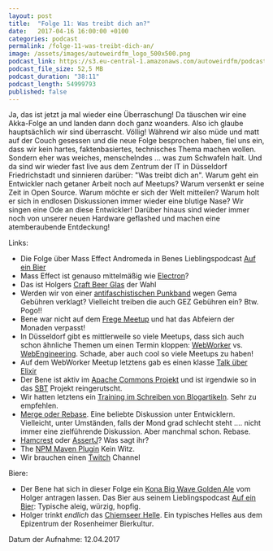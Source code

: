```yaml
---
layout: post
title:  "Folge 11: Was treibt dich an?"
date:   2017-04-16 16:00:00 +0100
categories: podcast
permalink: /folge-11-was-treibt-dich-an/
image: /assets/images/autoweirdfm_logo_500x500.png
podcast_link: https://s3.eu-central-1.amazonaws.com/autoweirdfm/podcasts/folge-11_der-antrieb.mp3
podcast_file_size: 52,5 MB
podcast_duration: "38:11"
podcast_length: 54999793
published: false
---
```


Ja, das ist jetzt ja mal wieder eine Überraschung! Da täuschen wir eine Akka-Folge an und landen dann doch ganz woanders. Also ich glaube hauptsächlich wir sind überrascht. Völlig!
Während wir also müde und matt auf der Couch gesessen und die neue Folge besprochen haben, fiel uns ein, dass wir kein hartes, faktenbasiertes, technisches Thema machen wollen. Sondern eher was weiches, menschelndes ... was zum Schwafeln halt. Und da sind wir wieder fast live aus dem Zentrum der IT in Düsseldorf Friedrichstadt und sinnieren darüber: "Was treibt dich an". Warum geht ein Entwickler nach getaner Arbeit noch auf Meetups? Warum versenkt er seine Zeit in Open Source. Warum möchte er sich der Welt mitteilen? Warum holt er sich in endlosen Diskussionen immer wieder eine blutige Nase? Wir singen eine Ode an diese Entwickler!
Darüber hinaus sind wieder immer noch von unserer neuen Hardware geflashed und machen eine atemberaubende Entdeckung!

Links:

- Die Folge über Mass Effect Andromeda in Benes Lieblingspodcast [Auf ein Bier](https://soundcloud.com/andre-peschke/runde-104-mass-effect-andromeda-verschwendete-lebenszeit)
- Mass Effect ist genauso mittelmäßig wie [Electron](https://josephg.com/blog/electron-is-flash-for-the-desktop/)?
- Das ist Holgers [Craft Beer Glas](https://www.craftbeer.de/shop/glaeser-und-zubehoer/rastal-teku-3-0-craftbeerglas/) der Wahl
- Werden wir von einer [antifaschistischen Punkband](https://www.youtube.com/watch?v=JBfzY9n_3A8) wegen Gema Gebühren verklagt? Vielleicht treiben die auch GEZ Gebühren ein? Btw. Pogo!!
- Bene war nicht auf dem [Frege Meetup](http://rheinjug.de/knowledge/vortr-mainmenu-28/277-naechster-vortrag-frege-konsequent-funktionale-programmierung-fuer-die-jvm-dierk-koenig) und hat das Abfeiern der Monaden verpasst!
- In Düsseldorf gibt es mittlerweile so viele Meetups, dass sich auch schon ähnliche Themen um einen Termin kloppen: [WebWorker](https://www.meetup.com/de-DE/Webworker-NRW/) vs. [WebEngineering](https://www.meetup.com/de-DE/Web-Engineering-Duesseldorf/). Schade, aber auch cool so viele Meetups zu haben!
- Auf dem WebWorker Meetup letztens gab es einen klasse [Talk über Elixir](https://docs.google.com/presentation/d/1_kJX6bGN2CKCHj6UMicEXxQGF5qyCwTZZwVi4AmNGKY)
- Der Bene ist aktiv im [Apache Commons Projekt](https://commons.apache.org/proper/commons-lang/) und ist irgendwie so in das [SBT](https://github.com/sbt/sbt-header) Projekt reingerutscht.
- Wir hatten letztens ein [Training im Schreiben von Blogartikeln](http://www.schreibkonzepte.de/coaching/index.php). Sehr zu empfehlen.
- [Merge oder Rebase](https://www.atlassian.com/git/tutorials/merging-vs-rebasing). Eine beliebte Diskussion unter Entwicklern. Vielleicht, unter Umständen, falls der Mond grad schlecht steht .... nicht immer eine zielführende Diskussion. Aber manchmal schon. Rebase.
- [Hamcrest](http://hamcrest.org/) oder [AssertJ](http://joel-costigliola.github.io/assertj/)? Was sagt ihr?
- The [NPM Maven Plugin](https://blogs.mulesoft.com/dev/mule-dev/introducing-the-npm-maven-plugin/) Kein Witz.
- Wir brauchen einen [Twitch](https://www.twitch.tv/) Channel

Biere:

- Der Bene hat sich in dieser Folge ein [Kona Big Wave Golden Ale](https://untappd.com/b/kona-brewing-company-big-wave-golden-ale/9657) vom Holger antragen lassen. Das Bier aus seinem Lieblingspodcast [Auf ein Bier](https://www.gamespodcast.de/): Typische aleig, würzig, hopfig.
- Holger trinkt _endlich_ das [Chiemseer Helle](https://untappd.com/b/auerbrau-rosenheimer-spezialitatenbrauerei-chiemseer-hell/72326). Ein typisches Helles aus dem Epizentrum der Rosenheimer Bierkultur.

Datum der Aufnahme: 12.04.2017
